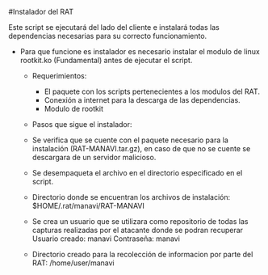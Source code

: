 #Instalador del RAT

Este script se ejecutará del lado del cliente e instalará todas las dependencias necesarias para su correcto funcionamiento.
	
- Para que funcione es instalador es necesario instalar el modulo de linux rootkit.ko (Fundamental) antes de ejecutar el script.

	* Requerimientos:
		- El paquete con los scripts pertenecientes a los modulos del RAT.
		- Conexión a internet para la descarga de las dependencias.
		- Modulo de rootkit

	* Pasos que sigue el instalador:

	* Se verifica que se cuente con el paquete necesario para la instalación (RAT-MANAVI.tar.gz), 
	en caso de que no se cuente se descargara de un servidor malicioso.

	* Se desempaqueta el archivo en el directorio especificado en el script.

	* Directorio donde se encuentran los archivos de instalación:
		$HOME/.rat/manavi/RAT-MANAVI

	* Se crea un usuario que se utilizara como repositorio de todas las capturas realizadas por el atacante donde se podran recuperar
		Usuario creado:
			manavi
		Contraseña:
			manavi
	
	* Directorio creado para la recolección de informacion por parte del RAT:
		/home/user/manavi
